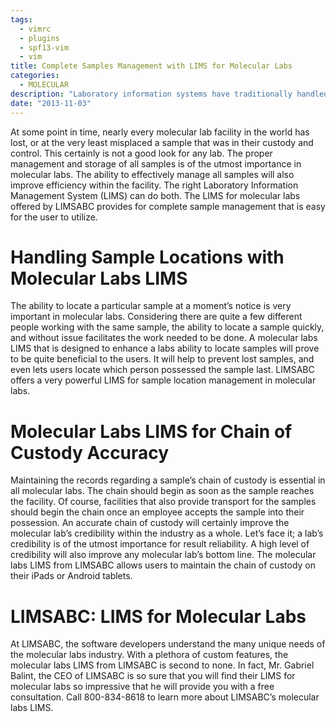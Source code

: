 ```yaml
---
tags:
  - vimrc
  - plugins
  - spf13-vim
  - vim
title: Complete Samples Management with LIMS for Molecular Labs
categories:
  - MOLECULAR
description: "Laboratory information systems have traditionally handled only the management and "
date: "2013-11-03"
---
```


At some point in time, nearly every molecular lab facility in the world has lost, or at the very least misplaced a sample that was in their custody and control. This certainly is not a good look for any lab. The proper management and storage of all samples is of the utmost importance in molecular labs. The ability to effectively manage all samples will also improve efficiency within the facility. The right Laboratory Information Management System (LIMS) can do both. The LIMS for molecular labs offered by LIMSABC provides for complete sample management that is easy for the user to utilize.

 

# **Handling Sample Locations with Molecular Labs LIMS**

The ability to locate a particular sample at a moment’s notice is very important in molecular labs. Considering there are quite a few different people working with the same sample, the ability to locate a sample quickly, and without issue facilitates the work needed to be done. A molecular labs LIMS that is designed to enhance a labs ability to locate samples will prove to be quite beneficial to the users. It will help to prevent lost samples, and even lets users locate which person possessed the sample last. LIMSABC offers a very powerful LIMS for sample location management in molecular labs.

# **Molecular Labs LIMS for Chain of Custody Accuracy**

Maintaining the records regarding a sample’s chain of custody is essential in all molecular labs. The chain should begin as soon as the sample reaches the facility. Of course, facilities that also provide transport for the samples should begin the chain once an employee accepts the sample into their possession. An accurate chain of custody will certainly improve the molecular lab’s credibility within the industry as a whole. Let’s face it; a lab’s credibility is of the utmost importance for result reliability. A high level of credibility will also improve any molecular lab’s bottom line. The molecular labs LIMS from LIMSABC allows users to maintain the chain of custody on their iPads or Android tablets.

# **LIMSABC: LIMS for Molecular Labs**

At LIMSABC, the software developers understand the many unique needs of the molecular labs industry. With a plethora of custom features, the molecular labs LIMS from LIMSABC is second to none. In fact, Mr. Gabriel Balint, the CEO of LIMSABC is so sure that you will find their LIMS for molecular labs so impressive that he will provide you with a free consultation. Call 800-834-8618 to learn more about LIMSABC’s molecular labs LIMS.
